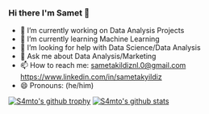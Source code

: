 ### Hi there I'm Samet 👋

- 🔭 I’m currently working on Data Analysis Projects
- 🌱 I’m currently learning Machine Learning
- 🤔 I’m looking for help with Data Science/Data Analysis
- 💬 Ask me about Data Analysis/Marketing
- 📫 How to reach me: sametakildiznl.0@gmail.com
                      https://www.linkedin.com/in/sametakyildiz
- 😄 Pronouns: (he/him)


[![S4mto's github trophy](https://github-profile-trophy.vercel.app/?username=S4mto&row=1)](https://github.com/ryo-ma/github-profile-trophy)
[![S4mto's github stats](https://github-readme-stats.vercel.app/api?username=S4mto&theme=blue-green)](https://github.com/anuraghazra/github-readme-stats)
